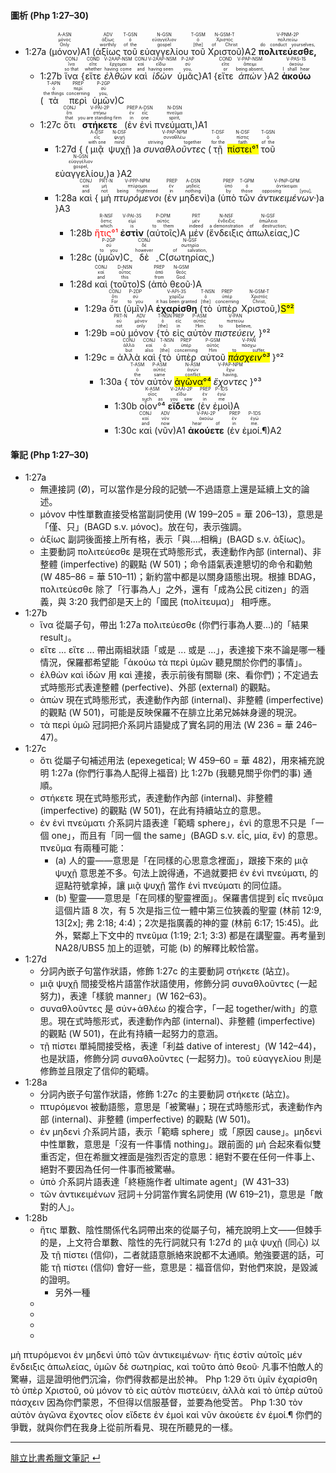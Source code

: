 #### 圖析 (Php 1:27–30)

- <rt>1:27a</rt> (<RUBY><ruby><ruby>μόνον<rt>Only</rt></ruby><rt>μόνος</rt></ruby><rt>A-ASN</rt></RUBY>)A1 (<RUBY><ruby><ruby>ἀξίως<rt>worthily</rt></ruby><rt>ἀξίως</rt></ruby><rt>ADV</rt></RUBY> <RUBY><ruby><ruby>τοῦ<rt>of the</rt></ruby><rt>ὁ</rt></ruby><rt>T-GSN</rt></RUBY> <RUBY><ruby><ruby>εὐαγγελίου<rt>gospel</rt></ruby><rt>εὐαγγέλιον</rt></ruby><rt>N-GSN</rt></RUBY> <RUBY><ruby><ruby>τοῦ<rt>[the]</rt></ruby><rt>ὁ</rt></ruby><rt>T-GSM</rt></RUBY> <RUBY><ruby><ruby>Χριστοῦ<rt>of Christ</rt></ruby><rt>Χριστός</rt></ruby><rt>N-GSM-T</rt></RUBY>)A2 <RUBY><ruby><ruby>**πολιτεύεσθε,**<rt>do conduct yourselves,</rt></ruby><rt>πολιτεύω</rt></ruby><rt>V-PNM-2P</rt></RUBY> 
	- <rt>1:27b</rt> <RUBY><ruby><ruby>ἵνα<rt>so that</rt></ruby><rt>ἵνα</rt></ruby><rt>CONJ</rt></RUBY> {<RUBY><ruby><ruby>εἴτε<rt>whether</rt></ruby><rt>εἴτε</rt></ruby><rt>COND</rt></RUBY> <RUBY><ruby><ruby>*ἐλθὼν*<rt>having come</rt></ruby><rt>ἔρχομαι</rt></ruby><rt>V-2AAP-NSM</rt></RUBY> <RUBY><ruby><ruby>καὶ<rt>and</rt></ruby><rt>καί</rt></ruby><rt>CONJ</rt></RUBY> <RUBY><ruby><ruby>*ἰδὼν*<rt>having seen</rt></ruby><rt>εἴδω</rt></ruby><rt>V-2AAP-NSM</rt></RUBY> <RUBY><ruby><ruby>ὑμᾶς<rt>you,</rt></ruby><rt>σύ</rt></ruby><rt>P-2AP</rt></RUBY>}A1 {<RUBY><ruby><ruby>εἴτε<rt>or</rt></ruby><rt>εἴτε</rt></ruby><rt>COND</rt></RUBY> <RUBY><ruby><ruby>*ἀπὼν*<rt>being absent,</rt></ruby><rt>ἄπειμι</rt></ruby><rt>V-PAP-NSM</rt></RUBY>}A2 <RUBY><ruby><ruby>**ἀκούω**<rt>I shall hear</rt></ruby><rt>ἀκούω</rt></ruby><rt>V-PAS-1S</rt></RUBY> (<RUBY><ruby><ruby>τὰ<rt>the things</rt></ruby><rt>ὁ</rt></ruby><rt>T-APN</rt></RUBY> <RUBY><ruby><ruby>περὶ<rt>concerning</rt></ruby><rt>περί</rt></ruby><rt>PREP</rt></RUBY> <RUBY><ruby><ruby>ὑμῶν<rt>you,</rt></ruby><rt>σύ</rt></ruby><rt>P-2GP</rt></RUBY>)C 
	- <rt>1:27c</rt> <RUBY><ruby><ruby>ὅτι<rt>that</rt></ruby><rt>ὅτι</rt></ruby><rt>CONJ</rt></RUBY> <RUBY><ruby><ruby>**στήκετε**<rt>you are standing firm</rt></ruby><rt>στήκω</rt></ruby><rt>V-PAI-2P</rt></RUBY> (<RUBY><ruby><ruby>ἐν<rt>in</rt></ruby><rt>ἐν</rt></ruby><rt>PREP</rt></RUBY> <RUBY><ruby><ruby>ἑνὶ<rt>one</rt></ruby><rt>εἷς</rt></ruby><rt>A-DSN</rt></RUBY> <RUBY><ruby><ruby>πνεύματι,<rt>spirit,</rt></ruby><rt>πνεῦμα</rt></ruby><rt>N-DSN</rt></RUBY>)A1
		- <rt>1:27d</rt> { <rt>(</rt><RUBY><ruby><ruby>μιᾷ<rt>with one</rt></ruby><rt>εἷς</rt></ruby><rt>A-DSF</rt></RUBY> <RUBY><ruby><ruby>ψυχῇ<rt>mind</rt></ruby><rt>ψυχή</rt></ruby><rt>N-DSF</rt></RUBY> <rt>)a</rt> <RUBY><ruby><ruby>*συναθλοῦντες*<rt>striving together</rt></ruby><rt>συναθλέω</rt></ruby><rt>V-PAP-NPM</rt></RUBY> (<RUBY><ruby><ruby>τῇ<rt>for the</rt></ruby><rt>ὁ</rt></ruby><rt>T-DSF</rt></RUBY> <RUBY><ruby><ruby><mark>πίστει°¹</mark><rt>faith</rt></ruby><rt>πίστις</rt></ruby><rt>N-DSF</rt></RUBY> <RUBY><ruby><ruby>τοῦ<rt>of the</rt></ruby><rt>ὁ</rt></ruby><rt>T-GSN</rt></RUBY> <RUBY><ruby><ruby>εὐαγγελίου,<rt>gospel,</rt></ruby><rt>εὐαγγέλιον</rt></ruby><rt>N-GSN</rt></RUBY><rt>)a</rt> }A2
		-  <rt>1:28a</rt> <RUBY><ruby><ruby>καὶ<rt>and</rt></ruby><rt>καί</rt></ruby><rt>CONJ</rt></RUBY> { <RUBY><ruby><ruby>μὴ<rt>not</rt></ruby><rt>μή</rt></ruby><rt>PRT-N</rt></RUBY> <RUBY><ruby><ruby>*πτυρόμενοι*<rt>being frightened</rt></ruby><rt>πτύρομαι</rt></ruby><rt>V-PPP-NPM</rt></RUBY> <rt>(</rt><RUBY><ruby><ruby>ἐν<rt>in</rt></ruby><rt>ἐν</rt></ruby><rt>PREP</rt></RUBY> <RUBY><ruby><ruby>μηδενὶ<rt>nothing</rt></ruby><rt>μηδείς</rt></ruby><rt>A-DSN</rt></RUBY><rt>)a</rt> <rt>(</rt><RUBY><ruby><ruby>ὑπὸ<rt>by</rt></ruby><rt>ὑπό</rt></ruby><rt>PREP</rt></RUBY> <RUBY><ruby><ruby>τῶν<rt>those</rt></ruby><rt>ὁ</rt></ruby><rt>T-GPM</rt></RUBY> <RUBY><ruby><ruby>*ἀντικειμένων·*<rt>opposing [you],</rt></ruby><rt>ἀντίκειμαι</rt></ruby><rt>V-PNP-GPM</rt></RUBY><rt>)a</rt> }A3
			- <rt>1:28b</rt> <RUBY><ruby><ruby><font color='red'>ἥτις°¹</font><rt>which</rt></ruby><rt>ὅστις</rt></ruby><rt>R-NSF</rt></RUBY> <RUBY><ruby><ruby>**ἐστὶν**<rt>is</rt></ruby><rt>εἰμί</rt></ruby><rt>V-PAI-3S</rt></RUBY> (<RUBY><ruby><ruby>αὐτοῖς<rt>to them</rt></ruby><rt>αὐτός</rt></ruby><rt>P-DPM</rt></RUBY>)A <RUBY><ruby><ruby>μέν<rt>indeed</rt></ruby><rt>μέν</rt></ruby><rt>PRT</rt></RUBY> (<RUBY><ruby><ruby>ἔνδειξις<rt>a demonstration</rt></ruby><rt>ἔνδειξις</rt></ruby><rt>N-NSF</rt></RUBY> <RUBY><ruby><ruby>ἀπωλείας,<rt>of destruction;</rt></ruby><rt>ἀπώλεια</rt></ruby><rt>N-GSF</rt></RUBY>)C 
			- <rt>1:28c</rt> (<RUBY><ruby><ruby>ὑμῶν<rt>to you</rt></ruby><rt>σύ</rt></ruby><rt>P-2GP</rt></RUBY>)C<sub>-</sub> <RUBY><ruby><ruby>δὲ<rt>however</rt></ruby><rt>δέ</rt></ruby><rt>CONJ</rt></RUBY> <sub>-</sub>C(<RUBY><ruby><ruby>σωτηρίας,<rt>of salvation,</rt></ruby><rt>σωτηρία</rt></ruby><rt>N-GSF</rt></RUBY>)
			- <rt>1:28d</rt> <RUBY><ruby><ruby>καὶ<rt>and</rt></ruby><rt>καί</rt></ruby><rt>CONJ</rt></RUBY> (<RUBY><ruby><ruby>τοῦτο<rt>this</rt></ruby><rt>οὗτος</rt></ruby><rt>D-NSN</rt></RUBY>)S (<RUBY><ruby><ruby>ἀπὸ<rt>from</rt></ruby><rt>ἀπό</rt></ruby><rt>PREP</rt></RUBY> <RUBY><ruby><ruby>θεοῦ·<rt>God.</rt></ruby><rt>θεός</rt></ruby><rt>N-GSM</rt></RUBY>)A 
				- <rt>1:29a</rt> <RUBY><ruby><ruby>ὅτι<rt>For</rt></ruby><rt>ὅτι</rt></ruby><rt>CONJ</rt></RUBY> (<RUBY><ruby><ruby>ὑμῖν<rt>to you</rt></ruby><rt>σύ</rt></ruby><rt>P-2DP</rt></RUBY>)A <RUBY><ruby><ruby>**ἐχαρίσθη**<rt>it has been granted</rt></ruby><rt>χαρίζω</rt></ruby><rt>V-API-3S</rt></RUBY> (<RUBY><ruby><ruby>τὸ<rt>[the]</rt></ruby><rt>ὁ</rt></ruby><rt>T-NSN</rt></RUBY> <RUBY><ruby><ruby>ὑπὲρ<rt>concerning</rt></ruby><rt>ὑπέρ</rt></ruby><rt>PREP</rt></RUBY> <RUBY><ruby><ruby>Χριστοῦ,<rt>Christ,</rt></ruby><rt>Χριστός</rt></ruby><rt>N-GSM-T</rt></RUBY>)<mark>S°²</mark> 
				- <rt>1:29b</rt> =<RUBY><ruby><ruby>οὐ<rt>not</rt></ruby><rt>οὐ</rt></ruby><rt>PRT-N</rt></RUBY> <RUBY><ruby><ruby>μόνον<rt>only</rt></ruby><rt>μόνον</rt></ruby><rt>ADV</rt></RUBY> {<RUBY><ruby><ruby>τὸ<rt>[the]</rt></ruby><rt>ὁ</rt></ruby><rt>T-NSN</rt></RUBY> <RUBY><ruby><ruby>εἰς<rt>in</rt></ruby><rt>εἰς</rt></ruby><rt>PREP</rt></RUBY> <RUBY><ruby><ruby>αὐτὸν<rt>Him</rt></ruby><rt>αὐτός</rt></ruby><rt>P-ASM</rt></RUBY> <RUBY><ruby><ruby>*πιστεύειν,*<rt>to believe,</rt></ruby><rt>πιστεύω</rt></ruby><rt>V-PAN</rt></RUBY> }°²
				- <rt>1:29c</rt> = <RUBY><ruby><ruby>ἀλλὰ<rt>but</rt></ruby><rt>ἀλλά</rt></ruby><rt>CONJ</rt></RUBY> <RUBY><ruby><ruby>καὶ<rt>also</rt></ruby><rt>καί</rt></ruby><rt>CONJ</rt></RUBY> {<RUBY><ruby><ruby>τὸ<rt>[the]</rt></ruby><rt>ὁ</rt></ruby><rt>T-NSN</rt></RUBY> <RUBY><ruby><ruby>ὑπὲρ<rt>concerning</rt></ruby><rt>ὑπέρ</rt></ruby><rt>PREP</rt></RUBY> <RUBY><ruby><ruby>αὐτοῦ<rt>Him</rt></ruby><rt>αὐτός</rt></ruby><rt>P-GSM</rt></RUBY> <RUBY><ruby><ruby><mark>*πάσχειν°³*</mark><rt>to suffer,</rt></ruby><rt>πάσχω</rt></ruby><rt>V-PAN</rt></RUBY> }°²
					- <rt>1:30a</rt> { <RUBY><ruby><ruby>τὸν<rt>the</rt></ruby><rt>ὁ</rt></ruby><rt>T-ASM</rt></RUBY> <RUBY><ruby><ruby>αὐτὸν<rt>same</rt></ruby><rt>αὐτός</rt></ruby><rt>P-ASM</rt></RUBY> <RUBY><ruby><ruby><mark>ἀγῶνα°⁴</mark><rt>conflict</rt></ruby><rt>ἀγών</rt></ruby><rt>N-ASM</rt></RUBY> <RUBY><ruby><ruby>*ἔχοντες*<rt>having,</rt></ruby><rt>ἔχω</rt></ruby><rt>V-PAP-NPM</rt></RUBY> }°³ 
						- <rt>1:30b</rt> <RUBY><ruby><ruby>οἷον°⁴<rt>such as</rt></ruby><rt>οἷος</rt></ruby><rt>K-ASM</rt></RUBY> <RUBY><ruby><ruby>**εἴδετε**<rt>you saw</rt></ruby><rt>εἴδω</rt></ruby><rt>V-2AAI-2P</rt></RUBY> (<RUBY><ruby><ruby>ἐν<rt>in</rt></ruby><rt>ἐν</rt></ruby><rt>PREP</rt></RUBY> <RUBY><ruby><ruby>ἐμοὶ<rt>me</rt></ruby><rt>ἐγώ</rt></ruby><rt>P-1DS</rt></RUBY>)A
						- <rt>1:30c</rt>  <RUBY><ruby><ruby>καὶ<rt>and</rt></ruby><rt>καί</rt></ruby><rt>CONJ</rt></RUBY> (<RUBY><ruby><ruby>νῦν<rt>now</rt></ruby><rt>νῦν</rt></ruby><rt>ADV</rt></RUBY>)A1 <RUBY><ruby><ruby>**ἀκούετε**<rt>hear of</rt></ruby><rt>ἀκούω</rt></ruby><rt>V-PAI-2P</rt></RUBY> (<RUBY><ruby><ruby>ἐν<rt>in</rt></ruby><rt>ἐν</rt></ruby><rt>PREP</rt></RUBY> <RUBY><ruby><ruby>ἐμοί.¶<rt>me.</rt></ruby><rt>ἐγώ</rt></ruby><rt>P-1DS</rt></RUBY>)A2 




#### 筆記 (Php 1:27–30)
- 1:27a
	- 無連接詞 (Ø)，可以當作是分段的記號—不過語意上還是延續上文的論述。
	- μόνον 中性單數直接受格當副詞使用 (W 199–205 = 華 206–13)，意思是「僅、只」(BAGD s.v. μόνος)。放在句，表示強調。
	- ἀξίως 副詞後面接上所有格，表示「與....相稱」(BAGD s.v. ἀξίως)。
	- 主要動詞 πολιτεύεσθε 是現在式時態形式，表達動作內部 (internal)、非整體 (imperfective) 的觀點 (W 501)；命令語氣表達懇切的命令和勸勉 (W 485–86 = 華 510–11)；新約當中都是以關身語態出現。根據 BDAG，πολιτεύεσθε 除了「行事為人」之外，還有「成為公民 citizen」的涵義，與 3:20 我們卻是天上的「國民 (πολίτευμα)」 相呼應。
- 1:27b
	- ἵνα 從屬子句，帶出 1:27a πολιτεύεσθε (你們行事為人要...)的「結果 result」。
	- εἴτε ... εἴτε ... 帶出兩組狀語「或是 ... 或是 ...」，表達接下來不論是哪一種情況，保羅都希望能「ἀκούω τὰ περὶ ὑμῶν 聽見關於你們的事情」。
	- ἐλθὼν καὶ ἰδὼν 用 καὶ 連接，表示前後有關聯 (來、看你們)；不定過去式時態形式表達整體 (perfective)、外部 (external) 的觀點。
	- ἀπὼν 現在式時態形式，表達動作內部 (internal)、非整體 (imperfective) 的觀點 (W 501)，可能是反映保羅不在腓立比弟兄姊妹身邊的現況。
	- τὰ περὶ ὑμῶ 冠詞把介系詞片語變成了實名詞的用法 (W 236 = 華 246–47)。
- 1:27c
	- ὅτι 從屬子句補述用法 (epexegetical; W 459–60 = 華 482)，用來補充說明 1:27a (你們行事為人配得上福音) 比 1:27b (我聽見關乎你們的事) 通順。
	- στήκετε 現在式時態形式，表達動作內部 (internal)、非整體 (imperfective) 的觀點 (W 501)，在此有持續站立的意思。
	- ἐν ἑνὶ πνεύματι 介系詞片語表達「範疇 sphere」，ἑνὶ 的意思不只是「一個 one」，而且有「同一個 the same」(BAGD s.v. εἷς, μία, ἕν) 的意思。πνεῦμα 有兩種可能：
		- (a) 人的靈——意思是「在同樣的心思意念裡面」，跟接下來的  μιᾷ ψυχῇ 意思差不多。句法上說得通，不過就要把 ἐν ἑνὶ πνεύματι, 的逗點符號拿掉，讓 μιᾷ ψυχῇ 當作 ἑνὶ πνεύματι 的同位語。
		- (b) 聖靈——意思是「在同樣的聖靈裡面」。保羅書信提到 εἷς πνεῦμα 這個片語 8 次，有 5 次是指三位一體中第三位狹義的聖靈 (林前 12:9, 13[2x]; 弗 2:18; 4:4)；2次是指廣義的神的靈 (林前 6:17; 15:45)。此外，緊鄰上下文中的 πνεῦμα (1:19; 2:1; 3:3) 都是在講聖靈。再考量到 NA28/UBS5 加上的逗號，可能 (b) 的解釋比較恰當。
- 1:27d
	- 分詞內嵌子句當作狀語，修飾 1:27c 的主要動詞 στήκετε (站立)。
	- μιᾷ ψυχῇ 間接受格片語當作狀語使用，修飾分詞 συναθλοῦντες (一起努力)，表達「樣貌 manner」(W 162–63)。
	- συναθλοῦντες 是 σύν+ἀθλέω 的複合字，「一起 together/with」的意思。現在式時態形式，表達動作內部 (internal)、非整體 (imperfective) 的觀點 (W 501)，在此有持續一起努力的意涵。
	- τῇ πίστει 單純間接受格，表達「利益 dative of interest」(W 142–44)，也是狀語，修飾分詞 συναθλοῦντες (一起努力)。τοῦ εὐαγγελίου 則是修飾並且限定了信仰的範疇。
- 1:28a
	- 分詞內嵌子句當作狀語，修飾 1:27c 的主要動詞 στήκετε (站立)。
	- πτυρόμενοι 被動語態，意思是「被驚嚇」；現在式時態形式，表達動作內部 (internal)、非整體 (imperfective) 的觀點 (W 501)。
	- ἐν μηδενὶ 介系詞片語，表示「範疇 sphere」或「原因 cause」。μηδενὶ 中性單數，意思是「沒有一件事情 nothing」。跟前面的 μὴ 合起來看似雙重否定，但在希臘文裡面是強烈否定的意思：絕對不要在任何一件事上、絕對不要因為任何一件事而被驚嚇。
	- ὑπὸ 介系詞片語表達「終極施作者 ultimate agent」(W 431–33)
	- τῶν ἀντικειμένων 冠詞＋分詞當作實名詞使用 (W 619–21)，意思是「敵對的人」。
- 1:28b
	- ἥτις 單數、陰性關係代名詞帶出來的從屬子句，補充說明上文——但棘手的是，上文符合單數、陰性的先行詞就只有 1:27d 的 μιᾷ ψυχῇ (同心) 以及 τῇ πίστει (信仰)，二者就語意脈絡來說都不太通順。勉強要選的話，可能 τῇ πίστει (信仰) 會好一些，意思是：福音信仰，對他們來說，是毀滅的證明。
		- 另外一種
	- 
	- 
	- 
	- 

μὴ πτυρόμενοι ἐν μηδενὶ ὑπὸ τῶν ἀντικειμένων· ἥτις ἐστὶν αὐτοῖς μέν ἔνδειξις ἀπωλείας, ὑμῶν δὲ σωτηρίας, καὶ τοῦτο ἀπὸ θεοῦ· 凡事不怕敵人的驚嚇，這是證明他們沉淪，你們得救都是出於神。 Php 1:29 ὅτι ὑμῖν ἐχαρίσθη τὸ ὑπὲρ Χριστοῦ, οὐ μόνον τὸ εἰς αὐτὸν πιστεύειν, ἀλλὰ καὶ τὸ ὑπὲρ αὐτοῦ πάσχειν 因為你們蒙恩，不但得以信服基督，並要為他受苦。 Php 1:30 τὸν αὐτὸν ἀγῶνα ἔχοντες οἷον εἴδετε ἐν ἐμοὶ καὶ νῦν ἀκούετε ἐν ἐμοί.¶ 你們的爭戰，就與你們在我身上從前所看見、現在所聽見的一樣。 





---
[腓立比書希臘文筆記  ↵](Philippians-Notes.md)